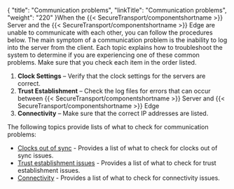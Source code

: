 {
    "title": "Communication problems",
    "linkTitle": "Communication problems",
    "weight": "220"
}When the {{< SecureTransport/componentshortname  >}} Server and the {{< SecureTransport/componentshortname  >}} Edge are unable to communicate with each other, you can follow the procedures below. The main symptom of a communication problem is the inability to log into the server from the client. Each topic explains how to troubleshoot the system to determine if you are experiencing one of these common problems. Make sure that you check each item in the order listed.

1.  **Clock Settings** – Verify that the clock settings for the servers are correct.
2.  **Trust Establishment** – Check the log files for errors that can occur between {{< SecureTransport/componentshortname >}} Server and {{< SecureTransport/componentshortname >}} Edge
3.  **Connectivity** – Make sure that the correct IP addresses are listed.

The following topics provide lists of what to check for communication problems:

-   [Clocks out of sync](c_st_clocks_out_of_sync) - Provides a list of what to check for clocks out of sync issues.
-   [Trust establishment issues](c_st_trust_establishment_issues) - Provides a list of what to check for trust establishment issues.
-   [Connectivity](c_st_connectivity) - Provides a list of what to check for connectivity issues.

